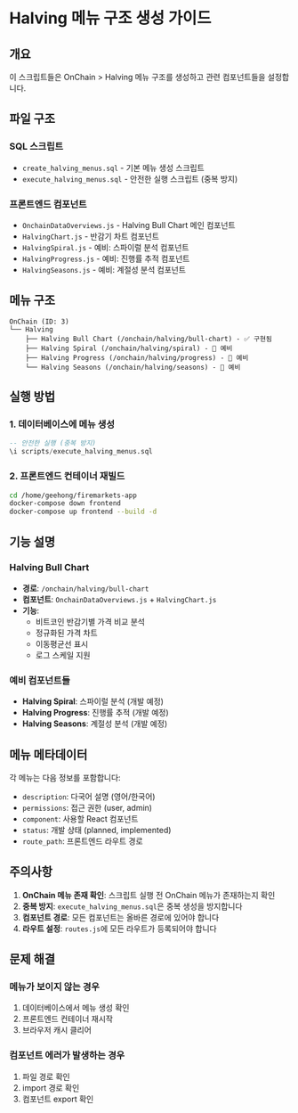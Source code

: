 # Halving 메뉴 구조 생성 가이드

## 개요
이 스크립트들은 OnChain > Halving 메뉴 구조를 생성하고 관련 컴포넌트들을 설정합니다.

## 파일 구조

### SQL 스크립트
- `create_halving_menus.sql` - 기본 메뉴 생성 스크립트
- `execute_halving_menus.sql` - 안전한 실행 스크립트 (중복 방지)

### 프론트엔드 컴포넌트
- `OnchainDataOverviews.js` - Halving Bull Chart 메인 컴포넌트
- `HalvingChart.js` - 반감기 차트 컴포넌트
- `HalvingSpiral.js` - 예비: 스파이럴 분석 컴포넌트
- `HalvingProgress.js` - 예비: 진행률 추적 컴포넌트
- `HalvingSeasons.js` - 예비: 계절성 분석 컴포넌트

## 메뉴 구조

```
OnChain (ID: 3)
└── Halving
    ├── Halving Bull Chart (/onchain/halving/bull-chart) - ✅ 구현됨
    ├── Halving Spiral (/onchain/halving/spiral) - 🚧 예비
    ├── Halving Progress (/onchain/halving/progress) - 🚧 예비
    └── Halving Seasons (/onchain/halving/seasons) - 🚧 예비
```

## 실행 방법

### 1. 데이터베이스에 메뉴 생성
```sql
-- 안전한 실행 (중복 방지)
\i scripts/execute_halving_menus.sql
```

### 2. 프론트엔드 컨테이너 재빌드
```bash
cd /home/geehong/firemarkets-app
docker-compose down frontend
docker-compose up frontend --build -d
```

## 기능 설명

### Halving Bull Chart
- **경로**: `/onchain/halving/bull-chart`
- **컴포넌트**: `OnchainDataOverviews.js` + `HalvingChart.js`
- **기능**: 
  - 비트코인 반감기별 가격 비교 분석
  - 정규화된 가격 차트
  - 이동평균선 표시
  - 로그 스케일 지원

### 예비 컴포넌트들
- **Halving Spiral**: 스파이럴 분석 (개발 예정)
- **Halving Progress**: 진행률 추적 (개발 예정)  
- **Halving Seasons**: 계절성 분석 (개발 예정)

## 메뉴 메타데이터

각 메뉴는 다음 정보를 포함합니다:
- `description`: 다국어 설명 (영어/한국어)
- `permissions`: 접근 권한 (user, admin)
- `component`: 사용할 React 컴포넌트
- `status`: 개발 상태 (planned, implemented)
- `route_path`: 프론트엔드 라우트 경로

## 주의사항

1. **OnChain 메뉴 존재 확인**: 스크립트 실행 전 OnChain 메뉴가 존재하는지 확인
2. **중복 방지**: `execute_halving_menus.sql`은 중복 생성을 방지합니다
3. **컴포넌트 경로**: 모든 컴포넌트는 올바른 경로에 있어야 합니다
4. **라우트 설정**: `routes.js`에 모든 라우트가 등록되어야 합니다

## 문제 해결

### 메뉴가 보이지 않는 경우
1. 데이터베이스에서 메뉴 생성 확인
2. 프론트엔드 컨테이너 재시작
3. 브라우저 캐시 클리어

### 컴포넌트 에러가 발생하는 경우
1. 파일 경로 확인
2. import 경로 확인
3. 컴포넌트 export 확인
